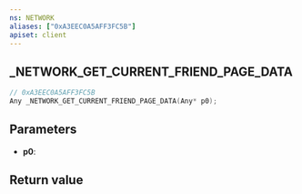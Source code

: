 ```yaml
---
ns: NETWORK
aliases: ["0xA3EEC0A5AFF3FC5B"]
apiset: client
---
```

## _NETWORK_GET_CURRENT_FRIEND_PAGE_DATA

```c
// 0xA3EEC0A5AFF3FC5B
Any _NETWORK_GET_CURRENT_FRIEND_PAGE_DATA(Any* p0);
```


## Parameters
* **p0**:

## Return value

